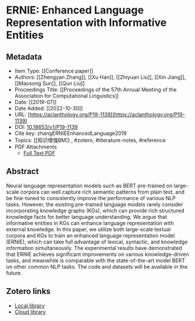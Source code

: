 # ERNIE: Enhanced Language Representation with Informative Entities

## Metadata

* Item Type: [[Conference paper]]
* Authors: [[Zhengyan Zhang]], [[Xu Han]], [[Zhiyuan Liu]], [[Xin Jiang]], [[Maosong Sun]], [[Qun Liu]]
* Proceedings Title: [[Proceedings of the 57th Annual Meeting of the Association for Computational Linguistics]]
* Date: [[2019-07]]
* Date Added: [[2022-10-30]]
* URL: [https://aclanthology.org/P19-1139](https://aclanthology.org/P19-1139)
* DOI: [10.18653/v1/P19-1139](https://doi.org/10.18653/v1/P19-1139)
* Cite key: zhangERNIEEnhancedLanguage2019
* Topics: [[知识增强BM]]
, #zotero, #literature-notes, #reference
* PDF Attachments
	- [Full Text PDF](zotero://open-pdf/library/items/AKSGEUL6)

## Abstract

Neural language representation models such as BERT pre-trained on large-scale corpora can well capture rich semantic patterns from plain text, and be fine-tuned to consistently improve the performance of various NLP tasks. However, the existing pre-trained language models rarely consider incorporating knowledge graphs (KGs), which can provide rich structured knowledge facts for better language understanding. We argue that informative entities in KGs can enhance language representation with external knowledge. In this paper, we utilize both large-scale textual corpora and KGs to train an enhanced language representation model (ERNIE), which can take full advantage of lexical, syntactic, and knowledge information simultaneously. The experimental results have demonstrated that ERNIE achieves significant improvements on various knowledge-driven tasks, and meanwhile is comparable with the state-of-the-art model BERT on other common NLP tasks. The code and datasets will be available in the future.


## Zotero links

* [Local library](zotero://select/items/1_WQSZAQXY)
* [Cloud library](http://zotero.org/users/8603990/items/WQSZAQXY)

